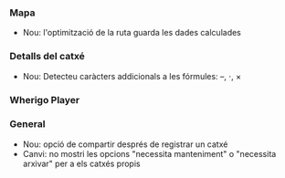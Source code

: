 
### Mapa
- Nou: l'optimització de la ruta guarda les dades calculades

### Detalls del catxé
- Nou: Detecteu caràcters addicionals a les fórmules: –, ⋅, ×

### Wherigo Player

### General
- Nou: opció de compartir després de registrar un catxé
- Canvi: no mostri les opcions "necessita manteniment" o "necessita arxivar" per a els catxés propis
